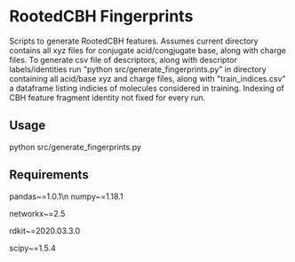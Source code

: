 # RootedCBH Fingerprints

Scripts to generate RootedCBH features. Assumes current directory contains all xyz files for conjugate acid/congjugate base, along with charge files. To generate csv file of descriptors, along with descriptor labels/identities run "python src/generate_fingerprints.py" in directory containing all acid/base xyz and charge files, along with "train_indices.csv" a dataframe listing indicies of molecules considered in training. Indexing of CBH feature fragment identity not fixed for every run.

## Usage
python src/generate_fingerprints.py

## Requirements
pandas~=1.0.1\n
numpy~=1.18.1

networkx~=2.5

rdkit~=2020.03.3.0

scipy~=1.5.4

